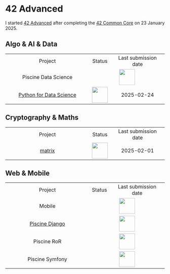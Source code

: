 # 42 Advanced
I started <a href="https://github.com/davidmonteiro03/42-advanced">42 Advanced</a> after completing the <a href="https://github.com/davidmonteiro03/42-common-core">42 Common Core</a> on 23 January 2025.

## Algo & AI & Data
<table width="100%">
    <tr align="center">
        <td width="250">Project</td>
        <td>Status</td>
        <td>Last submission date</td>
    </tr>
    <tr align="center">
        <td>Piscine Data Science</td>
        <td colspan="2">
            <img src="https://cdn-icons-png.flaticon.com/512/3602/3602291.png" width="50"/>
        </td>
    </tr>
    <tr align="center">
        <td>
            <a href="https://github.com/davidmonteiro03/42-advanced-python-for-data-science">Python for Data Science</a>
        </td>
        <td>
            <img src="https://cdn-icons-png.flaticon.com/512/845/845646.png" width="50"/>
        </td>
        <td>2025-02-24</td>
    </tr>
</table>

## Cryptography & Maths
<table width="100%">
    <tr align="center">
        <td width="250">Project</td>
        <td>Status</td>
        <td>Last submission date</td>
    </tr>
    <tr align="center">
        <td>
            <a href="https://github.com/davidmonteiro03/42-advanced-matrix">matrix</a>
        </td>
        <td>
            <img src="https://cdn-icons-png.flaticon.com/512/845/845646.png" width="50"/>
        </td>
        <td>2025-02-01</td>
    </tr>
</table>

## Web & Mobile
<table width="100%">
    <tr align="center">
        <td width="250">Project</td>
        <td>Status</td>
        <td>Last submission date</td>
    </tr>
    <tr align="center">
        <td>Mobile</td>
        <td colspan="2">
            <img src="https://cdn-icons-png.flaticon.com/512/3602/3602291.png" width="50"/>
        </td>
    </tr>
    <tr align="center">
        <td>
            <a href="https://github.com/davidmonteiro03/42-advanced-piscine-django">Piscine Django</a>
        </td>
        <td colspan="2">
            <img src="https://cdn-icons-png.flaticon.com/512/3602/3602291.png" width="50"/>
        </td>
    </tr>
    <tr align="center">
        <td>Piscine RoR</td>
        <td colspan="2">
            <img src="https://cdn-icons-png.flaticon.com/512/3602/3602291.png" width="50"/>
        </td>
    </tr>
    <tr align="center">
        <td>Piscine Symfony</td>
        <td colspan="2">
            <img src="https://cdn-icons-png.flaticon.com/512/3602/3602291.png" width="50"/>
        </td>
    </tr>
</table>
